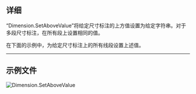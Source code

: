 ## 详细
“Dimension.SetAboveValue”将给定尺寸标注的上方值设置为给定字符串。对于多段尺寸标注，在所有段上设置相同的值。

在下面的示例中，为给定尺寸标注上的所有线段设置上述值。
___
## 示例文件

![Dimension.SetAboveValue](./Revit.Elements.Dimension.SetAboveValue_img.jpg)
